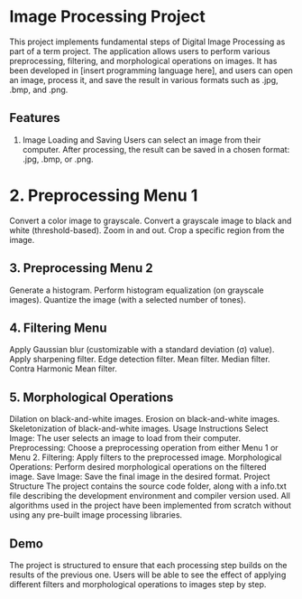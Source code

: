 # Image Processing Project
This project implements fundamental steps of Digital Image Processing as part of a term project. The application allows users to perform various preprocessing, filtering, and morphological operations on images. It has been developed in [insert programming language here], and users can open an image, process it, and save the result in various formats such as .jpg, .bmp, and .png.

## Features
1. Image Loading and Saving
Users can select an image from their computer.
After processing, the result can be saved in a chosen format: .jpg, .bmp, or .png.
# 2. Preprocessing Menu 1
Convert a color image to grayscale.
Convert a grayscale image to black and white (threshold-based).
Zoom in and out.
Crop a specific region from the image.
## 3. Preprocessing Menu 2
Generate a histogram.
Perform histogram equalization (on grayscale images).
Quantize the image (with a selected number of tones).
## 4. Filtering Menu
Apply Gaussian blur (customizable with a standard deviation (σ) value).
Apply sharpening filter.
Edge detection filter.
Mean filter.
Median filter.
Contra Harmonic Mean filter.
## 5. Morphological Operations
Dilation on black-and-white images.
Erosion on black-and-white images.
Skeletonization of black-and-white images.
Usage Instructions
Select Image: The user selects an image to load from their computer.
Preprocessing: Choose a preprocessing operation from either Menu 1 or Menu 2.
Filtering: Apply filters to the preprocessed image.
Morphological Operations: Perform desired morphological operations on the filtered image.
Save Image: Save the final image in the desired format.
Project Structure
The project contains the source code folder, along with a info.txt file describing the development environment and compiler version used.
All algorithms used in the project have been implemented from scratch without using any pre-built image processing libraries.

## Demo
The project is structured to ensure that each processing step builds on the results of the previous one. Users will be able to see the effect of applying different filters and morphological operations to images step by step.
